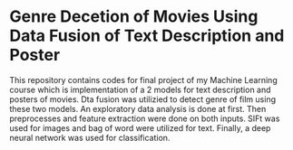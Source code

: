 # Genre Decetion of Movies Using Data Fusion of Text Description and Poster
 
This repository contains codes for final project of my Machine Learning course which is implementation of a 2 models for text description and posters of movies. Dta fusion was utilizied to detect genre of film using these two models. An exploratory data analysis is done at first. Then preprocesses and feature extraction were done on both inputs. SIFt was used for images and bag of word were utilized for text. Finally, a deep neural network was used for classification.

